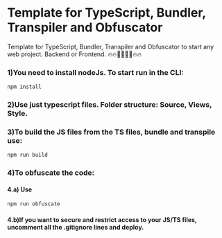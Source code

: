 # Template for TypeScript, Bundler, Transpiler and Obfuscator
Template for TypeScript, Bundler, Transpiler and Obfuscator to start any web project. Backend or Frontend. 
🔥🔥👨‍💻👨‍💻🔥🔥

### 1)You need to install nodeJs. To start run in the CLI:

```sh
npm install
```

### 2)Use just typescript files. Folder structure: Source, Views, Style. 

### 3)To build the JS files from the TS files, bundle and transpile use:
```sh
npm run build
```

### 4)To obfuscate the code:

#### 4.a) Use

```sh
npm run obfuscate
```

#### 4.b)If you want to secure and restrict access to your JS/TS files, uncomment all the .gitignore lines and deploy. 

